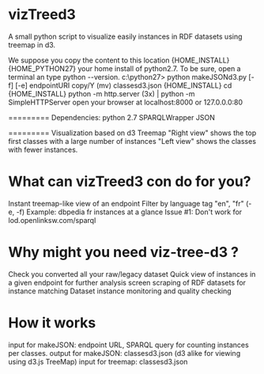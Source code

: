 vizTreed3
=========

A small python script to visualize easily instances in RDF datasets using treemap in d3.

We suppose you copy the content to this location {HOME_INSTALL}
{HOME_PYTHON27} your home install of python2.7. 
To be sure, open a terminal an type python --version. 
c:\python27> python makeJSONd3.py [-f] [-e] endpointURI 
	copy/Y (mv) classesd3.json {HOME_INSTALL}
	cd {HOME_INSTALL}
	python -m http.server  (3x) | python -m SimpleHTTPServer
	open your browser at localhost:8000 or 127.0.0.0:80

=========
Dependencies:
	python 2.7
	SPARQLWrapper
	JSON 

=========
Visualization based on d3 Treemap
"Right view" shows the top first classes with a large number of instances
"Left view" shows the classes with fewer instances.

What can vizTreed3 con do for you?
=========
Instant treemap-like view of an endpoint
Filter by language tag "en", "fr" (-e, -f)
Example: dbpedia fr instances at a glance
Issue #1: Don't work for lod.openlinksw.com/sparql

Why might you need viz-tree-d3 ?
=========
Check you converted all your raw/legacy dataset
Quick view of instances in a given endpoint for further analysis
screen scraping of RDF datasets for instance matching
Dataset instance monitoring and quality checking

How it works
=========
input for makeJSON: endpoint URL, SPARQL query for counting instances per classes.
output for makeJSON: classesd3.json (d3 alike for viewing using d3.js TreeMap)
input for treemap: classesd3.json
